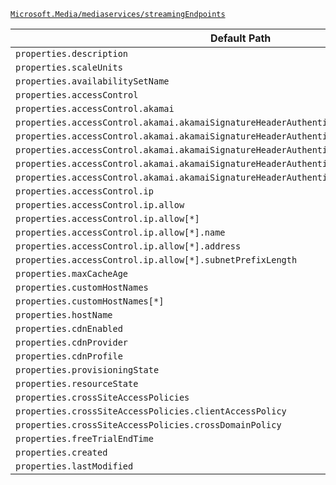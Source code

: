 [`Microsoft.Media/mediaservices/streamingEndpoints`](https://docs.microsoft.com/en-us/azure/templates/microsoft.media/mediaservices/streamingendpoints)

| Default Path | Alias |
|---|---|
| `properties.description` | `Microsoft.Media/mediaservices/streamingEndpoints/description` |
| `properties.scaleUnits` | `Microsoft.Media/mediaservices/streamingEndpoints/scaleUnits` |
| `properties.availabilitySetName` | `Microsoft.Media/mediaservices/streamingEndpoints/availabilitySetName` |
| `properties.accessControl` | `Microsoft.Media/mediaservices/streamingEndpoints/accessControl` |
| `properties.accessControl.akamai` | `Microsoft.Media/mediaservices/streamingEndpoints/accessControl.akamai` |
| `properties.accessControl.akamai.akamaiSignatureHeaderAuthenticationKeyList` | `Microsoft.Media/mediaservices/streamingEndpoints/accessControl.akamai.akamaiSignatureHeaderAuthenticationKeyList` |
| `properties.accessControl.akamai.akamaiSignatureHeaderAuthenticationKeyList[*]` | `Microsoft.Media/mediaservices/streamingEndpoints/accessControl.akamai.akamaiSignatureHeaderAuthenticationKeyList[*]` |
| `properties.accessControl.akamai.akamaiSignatureHeaderAuthenticationKeyList[*].identifier` | `Microsoft.Media/mediaservices/streamingEndpoints/accessControl.akamai.akamaiSignatureHeaderAuthenticationKeyList[*].identifier` |
| `properties.accessControl.akamai.akamaiSignatureHeaderAuthenticationKeyList[*].base64Key` | `Microsoft.Media/mediaservices/streamingEndpoints/accessControl.akamai.akamaiSignatureHeaderAuthenticationKeyList[*].base64Key` |
| `properties.accessControl.akamai.akamaiSignatureHeaderAuthenticationKeyList[*].expiration` | `Microsoft.Media/mediaservices/streamingEndpoints/accessControl.akamai.akamaiSignatureHeaderAuthenticationKeyList[*].expiration` |
| `properties.accessControl.ip` | `Microsoft.Media/mediaservices/streamingEndpoints/accessControl.ip` |
| `properties.accessControl.ip.allow` | `Microsoft.Media/mediaservices/streamingEndpoints/accessControl.ip.allow` |
| `properties.accessControl.ip.allow[*]` | `Microsoft.Media/mediaservices/streamingEndpoints/accessControl.ip.allow[*]` |
| `properties.accessControl.ip.allow[*].name` | `Microsoft.Media/mediaservices/streamingEndpoints/accessControl.ip.allow[*].name` |
| `properties.accessControl.ip.allow[*].address` | `Microsoft.Media/mediaservices/streamingEndpoints/accessControl.ip.allow[*].address` |
| `properties.accessControl.ip.allow[*].subnetPrefixLength` | `Microsoft.Media/mediaservices/streamingEndpoints/accessControl.ip.allow[*].subnetPrefixLength` |
| `properties.maxCacheAge` | `Microsoft.Media/mediaservices/streamingEndpoints/maxCacheAge` |
| `properties.customHostNames` | `Microsoft.Media/mediaservices/streamingEndpoints/customHostNames` |
| `properties.customHostNames[*]` | `Microsoft.Media/mediaservices/streamingEndpoints/customHostNames[*]` |
| `properties.hostName` | `Microsoft.Media/mediaservices/streamingEndpoints/hostName` |
| `properties.cdnEnabled` | `Microsoft.Media/mediaservices/streamingEndpoints/cdnEnabled` |
| `properties.cdnProvider` | `Microsoft.Media/mediaservices/streamingEndpoints/cdnProvider` |
| `properties.cdnProfile` | `Microsoft.Media/mediaservices/streamingEndpoints/cdnProfile` |
| `properties.provisioningState` | `Microsoft.Media/mediaservices/streamingEndpoints/provisioningState` |
| `properties.resourceState` | `Microsoft.Media/mediaservices/streamingEndpoints/resourceState` |
| `properties.crossSiteAccessPolicies` | `Microsoft.Media/mediaservices/streamingEndpoints/crossSiteAccessPolicies` |
| `properties.crossSiteAccessPolicies.clientAccessPolicy` | `Microsoft.Media/mediaservices/streamingEndpoints/crossSiteAccessPolicies.clientAccessPolicy` |
| `properties.crossSiteAccessPolicies.crossDomainPolicy` | `Microsoft.Media/mediaservices/streamingEndpoints/crossSiteAccessPolicies.crossDomainPolicy` |
| `properties.freeTrialEndTime` | `Microsoft.Media/mediaservices/streamingEndpoints/freeTrialEndTime` |
| `properties.created` | `Microsoft.Media/mediaservices/streamingEndpoints/created` |
| `properties.lastModified` | `Microsoft.Media/mediaservices/streamingEndpoints/lastModified` |


